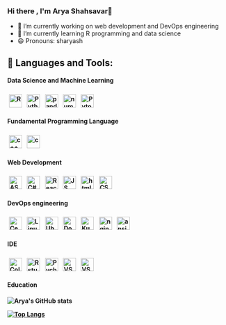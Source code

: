 ### Hi there , I'm Arya Shahsavar👋

- 🔭 I’m currently working on web development and DevOps engineering
- 🌱 I’m currently learning R programming and data science
- 😄 Pronouns: sharyash
## 🧰 Languages and Tools:
<h4> Data Science and Machine Learning <h4/>
<img src="https://img.shields.io/badge/R-276DC3?style=for-the-badge&logo=r&logoColor=white" alt="R" height="30"  style="vertical-align:top; margin:4px"> <img src="https://img.shields.io/badge/Python-FFD43B?style=for-the-badge&logo=python&logoColor=blue" alt="Python" height="30" style="vertical-align:top; margin:4px"> <img src="https://img.shields.io/badge/Pandas-2C2D72?style=for-the-badge&logo=pandas&logoColor=white" alt="pandas" height="30"  style="vertical-align:top; margin:4px"> <img src="https://img.shields.io/badge/Numpy-777BB4?style=for-the-badge&logo=numpy&logoColor=white" alt="numpy" height="30"  style="vertical-align:top; margin:4px"> <img src="https://img.shields.io/badge/PyTorch-EE4C2C?style=for-the-badge&logo=PyTorch&logoColor=white" alt="Pytorch" height="30"  style="vertical-align:top; margin:4px">

<h4>Fundamental Programming Language<h4/>
<img src="https://img.shields.io/badge/C%2B%2B-00599C?style=for-the-badge&logo=c%2B%2B&logoColor=white" alt="c++" height="30"  style="vertical-align:top; margin:4px">  <img src="https://img.shields.io/badge/C-00599C?style=for-the-badge&logo=c&logoColor=white" alt="c" height="30"  style="vertical-align:top; margin:4px">
 
<h4>Web Development<h4/>
<img src="https://img.shields.io/badge/.NET-512BD4?style=for-the-badge&logo=dotnet&logoColor=white" alt="ASP" height="30"  style="vertical-align:top; margin:4px"> 
<img src="https://img.shields.io/badge/C%23-239120?style=for-the-badge&logo=c-sharp&logoColor=white" alt="C#" height="30"  style="vertical-align:top; margin:4px">  <img src="https://img.shields.io/badge/React-20232A?style=for-the-badge&logo=react&logoColor=61DAFB" alt="React" height="30"  style="vertical-align:top; margin:4px"> <img src="https://img.shields.io/badge/JavaScript-323330?style=for-the-badge&logo=javascript&logoColor=F7DF1E" alt="JS" height="30"  style="vertical-align:top; margin:4px">  <img src="https://img.shields.io/badge/HTML5-E34F26?style=for-the-badge&logo=html5&logoColor=white" alt="html" height="30"  style="vertical-align:top; margin:4px"> <img src="https://img.shields.io/badge/CSS3-1572B6?style=for-the-badge&logo=css3&logoColor=white" alt="CSS" height="30"  style="vertical-align:top; margin:4px">


<h4>DevOps engineering<h4/>
<img src="https://img.shields.io/badge/Cent%20OS-262577?style=for-the-badge&logo=CentOS&logoColor=white" alt="CentOs" height="30"  style="vertical-align:top; margin:4px"> <img src="https://img.shields.io/badge/Linux-FCC624?style=for-the-badge&logo=linux&logoColor=black" alt="Linux" height="30"  style="vertical-align:top; margin:4px"> <img src="https://img.shields.io/badge/Ubuntu-E95420?style=for-the-badge&logo=ubuntu&logoColor=white" alt="Ubuntu" height="30"  style="vertical-align:top; margin:4px"> <img src="https://img.shields.io/badge/Docker-2CA5E0?style=for-the-badge&logo=docker&logoColor=white" alt="Docker" height="30"  style="vertical-align:top; margin:4px"> <img src="https://img.shields.io/badge/kubernetes-326ce5.svg?&style=for-the-badge&logo=kubernetes&logoColor=white" alt="Kubernetes" height="30"  style="vertical-align:top; margin:4px"> <img src="https://img.shields.io/badge/Nginx-009639?style=for-the-badge&logo=nginx&logoColor=white" alt="nginx" height="30"  style="vertical-align:top; margin:4px"> <img src="https://img.shields.io/badge/Ansible-000000?style=for-the-badge&logo=ansible&logoColor=white" alt="ansible" height="30"  style="vertical-align:top; margin:4px"> 


<h4>IDE<h4/>
<img src="https://img.shields.io/badge/Colab-F9AB00?style=for-the-badge&logo=googlecolab&color=525252" alt="Colab" height="30"  style="vertical-align:top; margin:4px"> <img src="https://img.shields.io/badge/RStudio-75AADB?style=for-the-badge&logo=RStudio&logoColor=white" alt="Rstudio" height="30"  style="vertical-align:top; margin:4px"> <img src="https://img.shields.io/badge/PyCharm-000000.svg?&style=for-the-badge&logo=PyCharm&logoColor=white" alt="Pycharm" height="30"  style="vertical-align:top; margin:4px"> <img src="https://img.shields.io/badge/Visual_Studio-5C2D91?style=for-the-badge&logo=visual%20studio&logoColor=white" alt="VS" height="30"  style="vertical-align:top; margin:4px"> <img src="https://img.shields.io/badge/Visual_Studio_Code-0078D4?style=for-the-badge&logo=visual%20studio%20code&logoColor=white" alt="VScode" height="30"  style="vertical-align:top; margin:4px">

<h4>Education<h4/>

![Arya's GitHub stats](https://github-readme-stats.vercel.app/api?username=sharyash81&show_icons=true&theme=radical)

[![Top Langs](https://github-readme-stats.vercel.app/api/top-langs/?username=sharyash81&langs_count=8&layout=compact)](https://github.com/anuraghazra/github-readme-stats)
